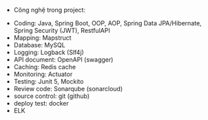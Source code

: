 - Công nghệ trong project:
+ Coding: Java, Spring Boot, OOP, AOP, Spring Data JPA/Hibernate, Spring Security (JWT), RestfulAPI
+ Mapping: Mapstruct
+ Database: MySQL
+ Logging: Logback (Slf4j)
+ API document: OpenAPI (swagger)
+ Caching: Redis cache
+ Monitoring: Actuator
+ Testing: Junit 5, Mockito
+ Review code: Sonarqube (sonarcloud)
+ source control: git (github)
+ deploy test: docker
+ ELK